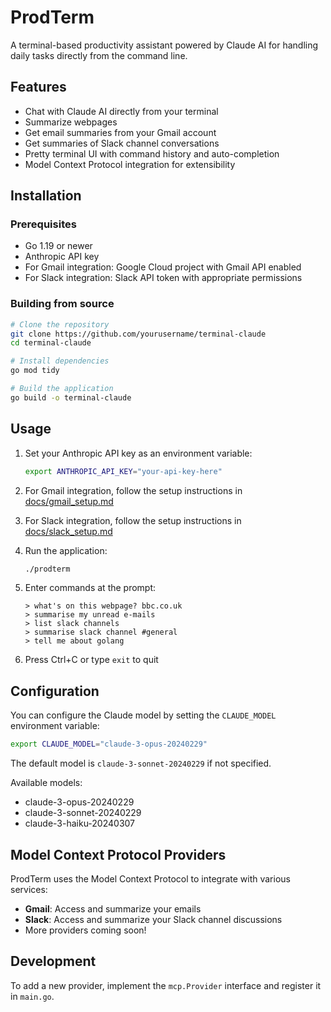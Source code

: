 # ProdTerm

A terminal-based productivity assistant powered by Claude AI for handling daily tasks directly from the command line.

## Features

- Chat with Claude AI directly from your terminal
- Summarize webpages
- Get email summaries from your Gmail account
- Get summaries of Slack channel conversations
- Pretty terminal UI with command history and auto-completion
- Model Context Protocol integration for extensibility

## Installation

### Prerequisites

- Go 1.19 or newer
- Anthropic API key
- For Gmail integration: Google Cloud project with Gmail API enabled
- For Slack integration: Slack API token with appropriate permissions

### Building from source

```bash
# Clone the repository
git clone https://github.com/yourusername/terminal-claude
cd terminal-claude

# Install dependencies
go mod tidy

# Build the application
go build -o terminal-claude
```

## Usage

1. Set your Anthropic API key as an environment variable:
   ```bash
   export ANTHROPIC_API_KEY="your-api-key-here"
   ```

2. For Gmail integration, follow the setup instructions in [docs/gmail_setup.md](docs/gmail_setup.md)

3. For Slack integration, follow the setup instructions in [docs/slack_setup.md](docs/slack_setup.md)

4. Run the application:
   ```bash
   ./prodterm
   ```

5. Enter commands at the prompt:
   ```
   > what's on this webpage? bbc.co.uk
   > summarise my unread e-mails
   > list slack channels
   > summarise slack channel #general
   > tell me about golang
   ```

6. Press Ctrl+C or type `exit` to quit

## Configuration

You can configure the Claude model by setting the `CLAUDE_MODEL` environment variable:
```bash
export CLAUDE_MODEL="claude-3-opus-20240229"
```

The default model is `claude-3-sonnet-20240229` if not specified.

Available models:
- claude-3-opus-20240229
- claude-3-sonnet-20240229
- claude-3-haiku-20240307

## Model Context Protocol Providers

ProdTerm uses the Model Context Protocol to integrate with various services:

- **Gmail**: Access and summarize your emails
- **Slack**: Access and summarize your Slack channel discussions
- More providers coming soon!

## Development

To add a new provider, implement the `mcp.Provider` interface and register it in `main.go`.
